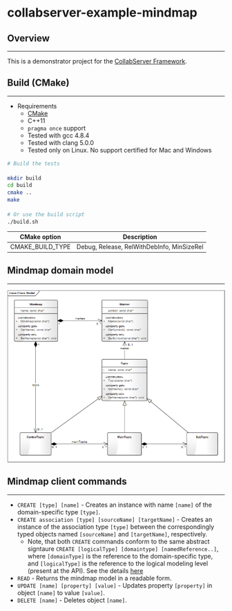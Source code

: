 # collabserver-example-mindmap

## Overview

---

This is a demonstrator project for the [CollabServer Framework](https://github.com/collabserver/).

## Build (CMake)

---

- Requirements
  - [CMake](https://cmake.org/)
  - C++11
  - `pragma once` support
  - Tested with gcc 4.8.4
  - Tested with clang 5.0.0
  - Tested only on Linux. No support certified for Mac and Windows

```bash
# Build the tests

mkdir build
cd build
cmake ..
make

# Or use the build script
./build.sh
```

| CMake option | Description |
| --- | --- |
| CMAKE_BUILD_TYPE | Debug, Release, RelWithDebInfo, MinSizeRel |

## Mindmap domain model

---

![EA mindmap model](model/domainmodel.png)

## Mindmap client commands

---

* ```CREATE [type] [name]``` - Creates an instance with name ```[name]``` of the domain-specific type ```[type]```.
* ```CREATE association [type] [sourceName] [targetName]``` - Creates an instance of the association type ```[type]``` between the correspondingly typed objects named ```[sourceName]``` and ```[targetName]```, respectively.
   *  Note, that both ```CREATE``` commands conform to the same abstract signtaure ```CREATE [logicalType] [domaintype] [namedReference..]```, where ```[domainType]``` is the reference to the domain-specific type, and ```[logicalType]``` is the reference to the logical modeling level (present at the API). See the details [here](https://raw.githubusercontent.com/david-istvan/collabserver-example-mindmap/main/model/mapping.png)
* ```READ``` - Returns the mindmap model in a readable form.
* ```UPDATE [name] [property] [value]``` - Updates property ```[property]``` in object ```[name]``` to value ```[value]```.
* ```DELETE [name]``` - Deletes object ```[name]```.
